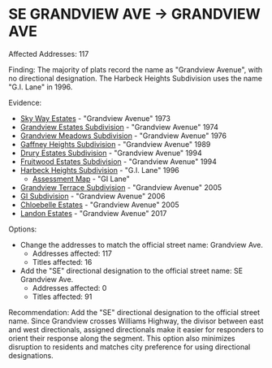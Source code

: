 # SE GRANDVIEW AVE -> GRANDVIEW AVE

Affected Addresses: 117

Finding: The majority of plats record the name as "Grandview Avenue", with no directional designation. The Harbeck Heights Subdivision uses the name "G.I. Lane" in 1996.

Evidence:

- [Sky Way Estates](https://www.grantspassoregon.gov/DocumentCenter/View/31874/SKY-WAY-ESTATES-SUBDIVISION?bidId=) - "Grandview Avenue" 1973
- [Grandview Estates Subdivision](https://www.grantspassoregon.gov/DocumentCenter/View/31466/GRANDVIEW-ESTATES-SUBDIVISION?bidId=) - "Grandview Avenue" 1974
- [Grandview Meadows Subdivision](https://www.grantspassoregon.gov/DocumentCenter/View/31635/GRANDVIEW-MEADOWS-SUBDIVISION?bidId=) - "Grandview Avenue" 1976
- [Gaffney Heights Subdivision](https://www.grantspassoregon.gov/DocumentCenter/View/31606/GAFFNEY-HEIGHTS-SUBDIVISION?bidId=) - "Grandview Avenue" 1989
- [Drury Estates Subdivision](https://www.grantspassoregon.gov/DocumentCenter/View/31954/DRURY-ESTATES-SUBDIVISION?bidId=) - "Grandview Avenue" 1994
- [Fruitwood Estates Subdivision](https://www.grantspassoregon.gov/DocumentCenter/View/31525/FRUITWOOD-ESTATES-SUBDIVISION?bidId=) - "Grandview Avenue" 1994
- [Harbeck Heights Subdivision](https://www.grantspassoregon.gov/DocumentCenter/View/31709/HARBECK-HEIGHTS-SUBDIVISION?bidId=) - "G.I. Lane" 1996
  - [Assessment Map](https://alt.co.josephine.or.us/webapps/assessor/fetch-filedata.php?filetype=byaccount&identifier=R347432&inline=true) - "GI Lane"
- [Grandview Terrace Subdivision](https://www.grantspassoregon.gov/DocumentCenter/View/31494/GRANDVIEW-TERRACE-SUBDIVISION?bidId=) - "Grandview Avenue" 2005
- [GI Subdivision](https://www.grantspassoregon.gov/DocumentCenter/View/31933/GI-SUBDIVISION?bidId=) - "Grandview Avenue" 2006
- [Chloebelle Estates](https://www.grantspassoregon.gov/DocumentCenter/View/31975/CHLOEBELLE-ESTATES?bidId=) - "Grandview Avenue" 2005
- [Landon Estates](https://www.grantspassoregon.gov/DocumentCenter/View/31712/LANDON-ESTATES?bidId=) - "Grandview Avenue" 2017

Options:

- Change the addresses to match the official street name: Grandview Ave.
  - Addresses affected: 117
  - Titles affected: 16
- Add the "SE" directional designation to the official street name: SE Grandview Ave.
  - Addresses affected: 0
  - Titles affected: 91

Recommendation: Add the "SE" directional designation to the official street name. Since Grandview crosses Williams Highway, the divisor between east and west directionals, assigned directionals make it easier for responders to orient their response along the segment. This option also minimizes disruption to residents and matches city preference for using directional designations.
